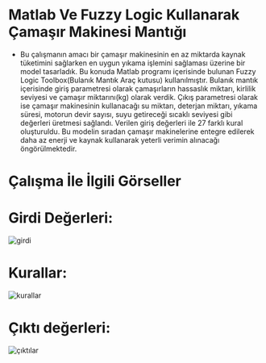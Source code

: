 # Matlab Ve Fuzzy Logic Kullanarak Çamaşır Makinesi Mantığı

- Bu çalışmanın amacı bir çamaşır makinesinin en az miktarda kaynak tüketimini sağlarken en uygun yıkama işlemini sağlaması üzerine bir model tasarladık. Bu konuda Matlab programı içerisinde bulunan Fuzzy Logic Toolbox(Bulanık Mantık Araç kutusu) kullanılmıştır. Bulanık mantık içerisinde giriş parametresi olarak çamaşırların hassaslık miktarı, kirlilik seviyesi ve çamaşır miktarını(kg) olarak verdik. Çıkış parametresi olarak ise çamaşır makinesinin kullanacağı su miktarı, deterjan miktarı, yıkama süresi, motorun devir sayısı, suyu getireceği sıcaklı seviyesi gibi değerleri üretmesi sağlandı. Verilen giriş değerleri ile 27 farklı kural oluşturuldu. Bu modelin sıradan çamaşır makinelerine entegre edilerek daha az enerji ve kaynak kullanarak yeterli verimin alınacağı öngörülmektedir.

# Çalışma İle İlgili Görseller

# Girdi Değerleri:
![girdi](https://user-images.githubusercontent.com/84309668/183650417-3bda0b12-f700-4404-bed6-7b7fc72cc88c.PNG)

# Kurallar:
![kurallar](https://user-images.githubusercontent.com/84309668/183650441-c52b7422-501e-42d1-91bc-1186eab84545.PNG)

# Çıktı değerleri:
![çıktılar](https://user-images.githubusercontent.com/84309668/183650447-e231df00-b8f6-4fc2-b6d1-1e1471ae3ac0.PNG)








